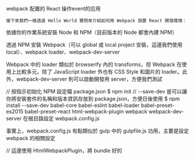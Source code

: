 webpack 配置的 React 操作event的应用

    接下來我們一樣透過 Hello World 實例來介紹如何用 Webpack 設置 React 開發環境：

依據你的作業系統安裝 Node 和 NPM（目前版本的 Node 都會內建 NPM）

透過 NPM 安裝 Webpack（可以 global 或 local project 安裝，這邊我們使用 local）、webpack loader、webpack-dev-server

Webpack 中的 loader 類似於 browserify 內的 transforms，但 Webpack 在使用上比較多元，除了 JavaScript loader 外也有 CSS Style 和圖片的 loader。此外，webpack-dev-server 則可以啟動開發用 server，方便我們測試

// 按指示初始化 NPM 設定檔 package.json
$ npm init 
// --save-dev 是可以讓你將安裝套件的名稱和版本資訊存放到 package.json，方便日後使用
$ npm install --save-dev babel-core babel-eslint babel-loader babel-preset-es2015 babel-preset-react html-webpack-plugin webpack webpack-dev-server
在根目錄設定 webpack.config.js

事實上，webpack.config.js 有點類似於 gulp 中的 gulpfile.js 功用，主要是設定 webpack 的相關設定

// 這邊使用 HtmlWebpackPlugin，將 bundle 好的 <script> 插入到 body。${__dirname} 為 ES6 語法對應到 __dirname  
const HtmlWebpackPlugin = require('html-webpack-plugin');

const HTMLWebpackPluginConfig = new HtmlWebpackPlugin({
  template: `${__dirname}/app/index.html`,
  filename: 'index.html',
  inject: 'body',
});

module.exports = {
  // 檔案起始點從 entry 進入，因為是陣列所以也可以是多個檔案
  entry: [
    './app/index.js',
  ],
  // output 是放入產生出來的結果的相關參數
  output: {
    path: `${__dirname}/dist`,
    filename: 'index_bundle.js',
  },
  module: {
    // loaders 則是放欲使用的 loaders，在這邊是使用 babel-loader 將所有 .js（這邊用到正則式）相關檔案（排除了 npm 安裝的套件位置 node_modules）轉譯成瀏覽器可以閱讀的 JavaScript。preset 則是使用的 babel 轉譯規則，這邊使用 react、es2015。若是已經單獨使用 .babelrc 作為 presets 設定的話，則可以省略 query
    loaders: [
      {
        test: /\.js$/,
        exclude: /node_modules/,
        loader: 'babel-loader',
        query: {
          presets: ['es2015', 'react'],
        },
      },
    ],
  },
  // devServer 則是 webpack-dev-server 設定
  devServer: {
    inline: true,
    port: 8008,
  },
  // plugins 放置所使用的外掛
  plugins: [HTMLWebpackPluginConfig],
};
在根目錄設定 .babelrc

{
  "presets": [
    "es2015",
    "react",
  ],
  "plugins": []
}
安裝 react 和 react-dom

$ npm install --save react react-dom
撰寫 Component（記得把 index.html 以及 index.js 放到 app 資料夾底下喔！） index.html

<!DOCTYPE html>
<html lang="en">
<head>
    <meta charset="UTF-8">
    <title>React Setup</title>
    <link rel="stylesheet" type="text/css" href="//maxcdn.bootstrapcdn.com/bootstrap/3.3.6/css/bootstrap.min.css">
</head>
<body>
    <!-- 欲插入 React Component 的位置 -->
    <div id="app"></div>
</body>
</html>
index.js

import React from 'react';
import ReactDOM from 'react-dom';

class App extends React.Component {
  constructor(props) {
    super(props);
    this.state = {
    };
  }
  render() {
    return (
      <div>
        <h1>Hello, World!</h1>
      </div>
    );
  }
}

ReactDOM.render(<App />, document.getElementById('app'));
在終端機使用 webpack 進行成果展示，webpack 相關指令：

webpack：會在開發模式下開始一次性的建置
webpack -p：會建置 production 的程式碼
webpack --watch：會監聽程式碼的修改，當儲存時有異動時會更新檔案
webpack -d：加入 source maps 檔案
webpack --progress --colors：加上處理進度與顏色
如果不想每次都打一長串的指令碼的話可以使用 package.json 中的 scripts 設定

"scripts": {
  "dev": "webpack-dev-server --devtool eval --progress --colors --content-base build"
}
然後在終端機執行：

$ npm run dev
當我們此時我們可以打開瀏覽器輸入 http://localhost:8008 ，就可以看到 Hello, world! 了！